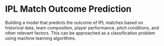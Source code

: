 # IPL Match Outcome Prediction

Building a model that predicts the outcome of IPL matches based on historical data, team composition, player performance, pitch conditions, and other relevant factors. 
This can be approached as a classification problem using machine learning algorithms.




